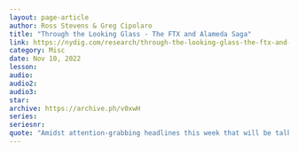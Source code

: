 ```yaml
---
layout: page-article
author: Ross Stevens & Greg Cipolaro
title: "Through the Looking Glass - The FTX and Alameda Saga"
link: https://nydig.com/research/through-the-looking-glass-the-ftx-and-alameda-saga
category: Misc
date: Nov 10, 2022
lesson: 
audio: 
audio2: 
audio3: 
star: 
archive: https://archive.ph/v0xwH
series: 
seriesnr: 
quote: "Amidst attention-grabbing headlines this week that will be talked about for decades, I want to bring your attention to one far more profound and awe-inspiring non-headline: every 10 minutes a new bitcoin block was produced. Every 10 minutes. Every 10 minutes."
---
```

